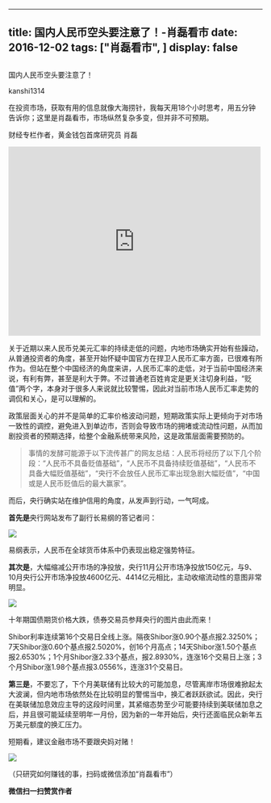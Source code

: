 
---
title:  国内人民币空头要注意了！-肖磊看市
date: 2016-12-02
tags: ["肖磊看市", ]
display: false
---


## 



国内人民币空头要注意了！




kanshi1314




在投资市场，获取有用的信息就像大海捞针，我每天用18个小时思考，用五分钟告诉你；这里是肖磊看市，市场纵然复杂多变，但并非不可预期。


财经专栏作者，黄金钱包首席研究员 肖磊



<iframe class="video_iframe" data-vidtype="1" style="z-index:1; " height="375" width="500" frameborder="0" src="https://v.qq.com/iframe/preview.html?width=500&amp;height=375&amp;auto=0&amp;vid=t0351ii8pwi" allowfullscreen=""></iframe>



关于近期以来人民币兑美元汇率的持续走低的问题，内地市场确实开始有些躁动，从普通投资者的角度，甚至开始怀疑中国官方在捍卫人民币汇率方面，已很难有所作为。但站在整个中国经济的角度来讲，人民币汇率的走低，对于当前中国经济来说，有利有弊，甚至是利大于弊。不过普通老百姓肯定是更关注切身利益，“贬值”两个字，本身对于很多人来说就比较警惕，因此对当前市场人民币汇率走势的调侃和关心，是可以理解的。



政策层面关心的并不是简单的汇率价格波动问题，短期政策实际上更倾向于对市场一致性的调控，避免进入到单边市，否则会导致市场的拥堵或流动性问题，从而加剧投资者的预期选择，给整个金融系统带来风险，这是政策层面需要预防的。



> 事情的发酵可能源于以下流传甚广的网友总结：人民币将经历了以下几个阶段：“人民币不具备贬值基础”，“人民币不具备持续贬值基础”，“人民币不具备大幅贬值基础”，“央行不会放任人民币汇率出现急剧大幅贬值”，“中国或是人民币贬值后的最大赢家”。



而后，央行确实站在维护信用的角度，从发声到行动，一气呵成。



**首先是**央行网站发布了副行长易纲的答记者问：



<img data-s="300,640" data-type="png" src="http://mmbiz.qpic.cn/mmbiz_png/rIYcHn0KrPQ6XVibDHNibCCyjszM1w0N8vrGo9v17ib1UOj2ovVT5O4Lm9WBZg3bWJIibVhqSrIs8k0YNic4G079p1A/0?wx_fmt=png" data-ratio="0.47440273037542663" data-w="879"/>

易纲表示，人民币在全球货币体系中仍表现出稳定强势特征。



**其次是**，大幅缩减公开市场的净投放，央行11月公开市场净投放150亿元，与9、10月央行公开市场净投放4600亿元、4414亿元相比，主动收缩流动性的意图非常明显。



<img data-s="300,640" data-type="png" src="http://mmbiz.qpic.cn/mmbiz_png/rIYcHn0KrPQ6XVibDHNibCCyjszM1w0N8vRjVFgflC2UWLbthLrBDUSR9piag3RBNhwakBB51uImg1xMWraalCJIA/0?wx_fmt=png" data-ratio="0.4223826714801444" data-w="1385"/>

十年期国债期货价格大跌，债券交易员参拜央行的图片由此而来！



Shibor利率连续第16个交易日全线上涨。隔夜Shibor涨0.90个基点报2.3250%；7天Shibor涨0.60个基点报2.5020%，创16个月高点；14天Shibor涨1.50个基点报2.6530%；1个月Shibor涨2.33个基点，报2.8930%，连涨16个交易日上涨；3个月Shibor涨1.98个基点报3.0556%，连涨31个交易日。



**第三是**，不要忘了，下个月美联储有比较大的可能加息，尽管离岸市场很难掀起太大波澜，但内地市场依然处在比较明显的警惕当中，换汇者跃跃欲试。因此，央行在美联储加息效应主导的这段时间里，其紧缩态势至少可能要持续到美联储加息之后，并且很可能延续至明年一月份，因为新的一年开始后，央行还面临民众新年五万美元额度的换汇压力。



短期看，建议金融市场不要跟央妈对赌！







<img data-ratio="1" data-s="300,640" src="http://mmbiz.qpic.cn/mmbiz_jpg/rIYcHn0KrPSjOtc2kgTPibsxhaoD4Krel3cd9hnIh6dkibBqkMukKKL7yLxCYzuogxEG3qoO5MCBQgbXbldPxcLw/640?wx_fmt=jpeg" data-type="jpeg" data-w="430" style="box-sizing: border-box !important; word-wrap: break-word !important; visibility: visible !important; width: auto !important;" width="auto">

（只研究如何赚钱的事，扫码或微信添加“肖磊看市”）




**微信扫一扫赞赏作者**













